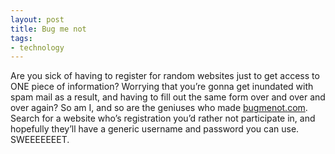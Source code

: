 ```yaml
---
layout: post
title: Bug me not
tags:
- technology
---
```

Are you sick of having to register for random websites just to get access to ONE piece of information? Worrying that you’re gonna get inundated with spam mail as a result, and having to fill out the same form over and over and over again? So am I, and so are the geniuses who made [bugmenot.com](http://www.bugmenot.com/). Search for a website who’s registration you’d rather not participate in, and hopefully they’ll have a generic username and password you can use. SWEEEEEEET.


